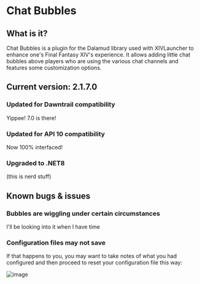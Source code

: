 # Chat Bubbles

## What is it?
Chat Bubbles is a plugin for the Dalamud library used with XIVLauncher to enhance one's Final Fantasy XIV's experience. 
It allows adding little chat bubbles above players who are using the various chat channels and features some customization options.

## Current version: 2.1.7.0
### Updated for Dawntrail compatibility
Yippee! 7.0 is there!
### Updated for API 10 compatibility
Now 100% interfaced!
### Upgraded to .NET8
(this is nerd stuff)

## Known bugs & issues
### Bubbles are wiggling under certain circumstances
I'll be looking into it when I have time
### Configuration files may not save 
If that happens to you, you may want to take notes of what you had configured and then proceed to reset your configuration file this way: 

![image](https://github.com/Haplo064/ChatBubbles/assets/4359469/30e5a399-f22f-47f5-bfeb-fc420377e83b)
